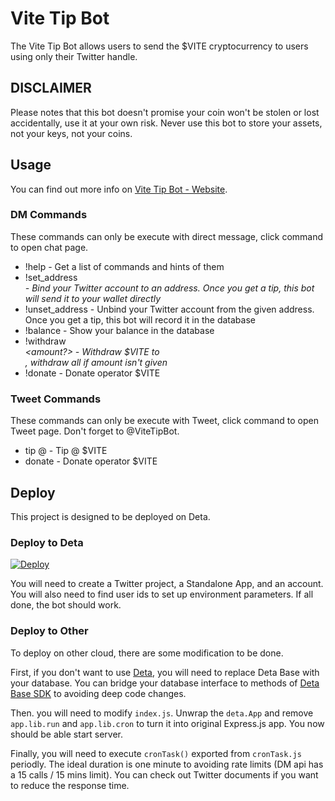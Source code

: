 Vite Tip Bot
============

The Vite Tip Bot allows users to send the $VITE cryptocurrency to users using only their Twitter handle.

DISCLAIMER
--
Please notes that this bot doesn't promise your coin won't be stolen or lost accidentally, use it at your own risk. Never use this bot to store your assets, not your keys, not your coins.

Usage
-----
You can find out more info on [Vite Tip Bot - Website](https://vitetipbot.deta.dev).

### DM Commands

These commands can only be execute with direct message, click command to open chat page.

* !help - Get a list of commands and hints of them
* !set_address <address> - Bind your Twitter account to an address. Once you get a tip, this bot will send it to your wallet directly
* !unset_address - Unbind your Twitter account from the given address. Once you get a tip, this bot will record it in the database
* !balance - Show your balance in the database
* !withdraw <address> <amount?> - Withdraw <amount> $VITE to <address>, withdraw all if amount isn't given
* !donate - Donate operator <amount> $VITE

### Tweet Commands

These commands can only be execute with Tweet, click command to open Tweet page. Don't forget to @ViteTipBot.

* tip <amount> @<user> - Tip @<user> <amount> $VITE
* donate <amount> - Donate operator <amount> $VITE


Deploy
------
This project is designed to be deployed on Deta.

### Deploy to Deta
[![Deploy](https://button.deta.dev/1/svg)](https://go.deta.dev/deploy?repo=https://github.com/flyinglimao/vitetipbot)

You will need to create a Twitter project, a Standalone App, and an account. You will also need to find user ids to set up environment parameters. If all done, the bot should work.

### Deploy to Other
To deploy on other cloud, there are some modification to be done.  

First, if you don't want to use [Deta](https://deta.sh), you will need to replace Deta Base with your database. You can bridge your database interface to methods of [Deta Base SDK](https://docs.deta.sh/docs/base/sdk) to avoiding deep code changes.  

Then. you will need to modify `index.js`. Unwrap the `deta.App` and remove `app.lib.run` and `app.lib.cron` to turn it into original Express.js app. You now should be able start server.  

Finally, you will need to execute `cronTask()` exported from `cronTask.js` periodly. The ideal duration is one minute to avoiding rate limits (DM api has a 15 calls / 15 mins limit). You can check out Twitter documents if you want to reduce the response time.
